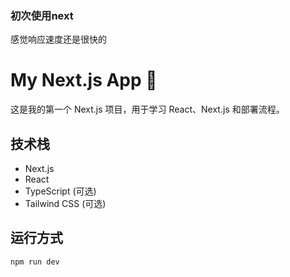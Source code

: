 ### 初次使用next

感觉响应速度还是很快的


# My Next.js App 🚀

这是我的第一个 Next.js 项目，用于学习 React、Next.js 和部署流程。

## 技术栈

- Next.js
- React
- TypeScript (可选)
- Tailwind CSS (可选)

## 运行方式

```bash
npm run dev
```
